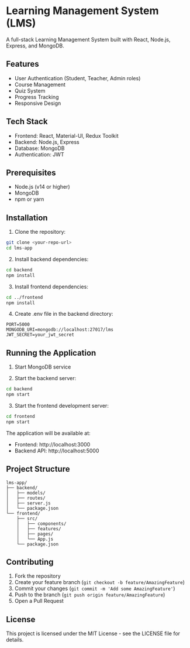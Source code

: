 # Learning Management System (LMS)

A full-stack Learning Management System built with React, Node.js, Express, and MongoDB.

## Features

- User Authentication (Student, Teacher, Admin roles)
- Course Management
- Quiz System
- Progress Tracking
- Responsive Design

## Tech Stack

- Frontend: React, Material-UI, Redux Toolkit
- Backend: Node.js, Express
- Database: MongoDB
- Authentication: JWT

## Prerequisites

- Node.js (v14 or higher)
- MongoDB
- npm or yarn

## Installation

1. Clone the repository:
```bash
git clone <your-repo-url>
cd lms-app
```

2. Install backend dependencies:
```bash
cd backend
npm install
```

3. Install frontend dependencies:
```bash
cd ../frontend
npm install
```

4. Create .env file in the backend directory:
```
PORT=5000
MONGODB_URI=mongodb://localhost:27017/lms
JWT_SECRET=your_jwt_secret
```

## Running the Application

1. Start MongoDB service

2. Start the backend server:
```bash
cd backend
npm start
```

3. Start the frontend development server:
```bash
cd frontend
npm start
```

The application will be available at:
- Frontend: http://localhost:3000
- Backend API: http://localhost:5000

## Project Structure

```
lms-app/
├── backend/
│   ├── models/
│   ├── routes/
│   ├── server.js
│   └── package.json
└── frontend/
    ├── src/
    │   ├── components/
    │   ├── features/
    │   ├── pages/
    │   └── App.js
    └── package.json
```

## Contributing

1. Fork the repository
2. Create your feature branch (`git checkout -b feature/AmazingFeature`)
3. Commit your changes (`git commit -m 'Add some AmazingFeature'`)
4. Push to the branch (`git push origin feature/AmazingFeature`)
5. Open a Pull Request

## License

This project is licensed under the MIT License - see the LICENSE file for details. 